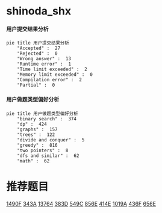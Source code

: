 # shinoda_shx

<!-- tabs:start -->



#### **用户提交结果分析**

```mermaid
pie title 用户提交结果分析
    "Accepted" :  27
    "Rejected" :  0
    "Wrong answer" :  13
    "Runtime error" :  1
    "Time limit exceeded" :  2
    "Memory limit exceeded" :  0
    "Compilation error" :  2
    "Partial" :  0
```

#### **用户做题类型偏好分析**

```mermaid
pie title 用户做题类型偏好分析
    "binary search" :  374
    "dp" :  424
    "graphs" :  157
    "trees" :  122
    "divide and conquer" :  5
    "greedy" :  816
    "two pointers" :  8
    "dfs and similar" :  62
    "math" :  62
```



<!-- tabs:end -->
# 推荐题目
[1490F](https://codeforces.com/contest/1490/problem/F)
[343A](https://codeforces.com/contest/343/problem/A)
[13764](https://codeforces.com/contest/1376/problem/4)
[383D](https://codeforces.com/contest/383/problem/D)
[549C](https://codeforces.com/contest/549/problem/C)
[856E](https://codeforces.com/contest/856/problem/E)
[414E](https://codeforces.com/contest/414/problem/E)
[1019A](https://codeforces.com/contest/1019/problem/A)
[436F](https://codeforces.com/contest/436/problem/F)
[656E](https://codeforces.com/contest/656/problem/E)
